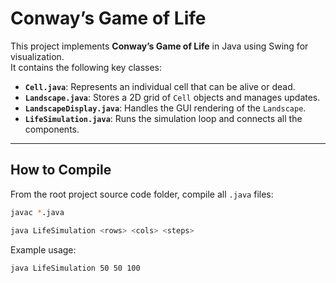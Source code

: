 # Conway’s Game of Life

This project implements **Conway’s Game of Life** in Java using Swing for visualization.  
It contains the following key classes:

- **`Cell.java`**: Represents an individual cell that can be alive or dead.
- **`Landscape.java`**: Stores a 2D grid of `Cell` objects and manages updates.
- **`LandscapeDisplay.java`**: Handles the GUI rendering of the `Landscape`.
- **`LifeSimulation.java`**: Runs the simulation loop and connects all the components.

---

## How to Compile

From the root project source code folder, compile all `.java` files:

```bash
javac *.java

java LifeSimulation <rows> <cols> <steps>
```

Example usage:

```bash
java LifeSimulation 50 50 100
```
